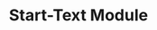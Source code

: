 ---
layout: default
title: Start-Text Module
nav_order: 11
parent: Core Modules
grand_parent: Modules
---